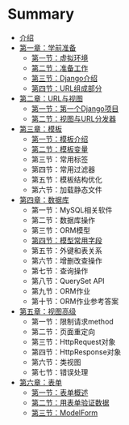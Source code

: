 # Summary

* [介绍](README.md)
* [第一章：学前准备](chapter01.md)
  * [第一节：虚拟环境](chapter01/section01.md)
  * [第二节：准备工作](chapter01/section02.md)
  * [第三节：Django介绍](chapter01/section03.md)
  * [第四节：URL组成部分](chapter01/section04.md)
* [第二章：URL与视图](chapter02.md)
  * [第一节：第一个Django项目](chapter02/section01.md)
  * [第二节：视图与URL分发器](chapter02/section02.md)
* [第三章：模板](chapter03.md)
  * [第一节：模板介绍](chapter03/section01.md)
  * [第二节：模板变量](di-san-zhang-ff1a-mo-ban/di-er-jie-ff1a-mo-ban-bian-liang.md)
  * 第三节：常用标签
  * 第四节：常用过滤器
  * 第五节：模板结构优化
  * 第六节：加载静态文件
* [第四章：数据库](di-si-zhang-ff1a-shu-ju-ku.md)
  * 第一节：MySQL相关软件
  * 第二节：数据库操作
  * 第三节：ORM模型
  * [第四节：模型常用字段](di-si-zhang-ff1a-shu-ju-ku/di-si-jie-ff1a-mo-xing-chang-yong-zi-duan.md)
  * 第五节：外键和表关系
  * 第六节：增删改查操作
  * 第七节：查询操作
  * 第八节：QuerySet API
  * 第九节：ORM作业
  * 第十节：ORM作业参考答案
* [第五章：视图高级](di-wu-zhang-ff1a-shi-tu-gao-ji.md)
  * 第一节：限制请求method
  * 第二节：页面重定向
  * 第三节：HttpRequest对象
  * 第四节：HttpResponse对象
  * 第六节：类视图
  * 第七节：错误处理
* [第六章：表单](di-liu-zhang-ff1a-biao-dan.md)
  * [第一节：表单概述](di-liu-zhang-ff1a-biao-dan/di-yi-jie-ff1a-biao-dan-gai-shu.md)
  * [第二节：用表单验证数据](di-liu-zhang-ff1a-biao-dan/di-er-jie-ff1a-yong-biao-dan-yan-zheng-shu-ju.md)
  * [第三节：ModelForm](di-liu-zhang-ff1a-biao-dan/di-san-jie-ff1a-modelform.md)

